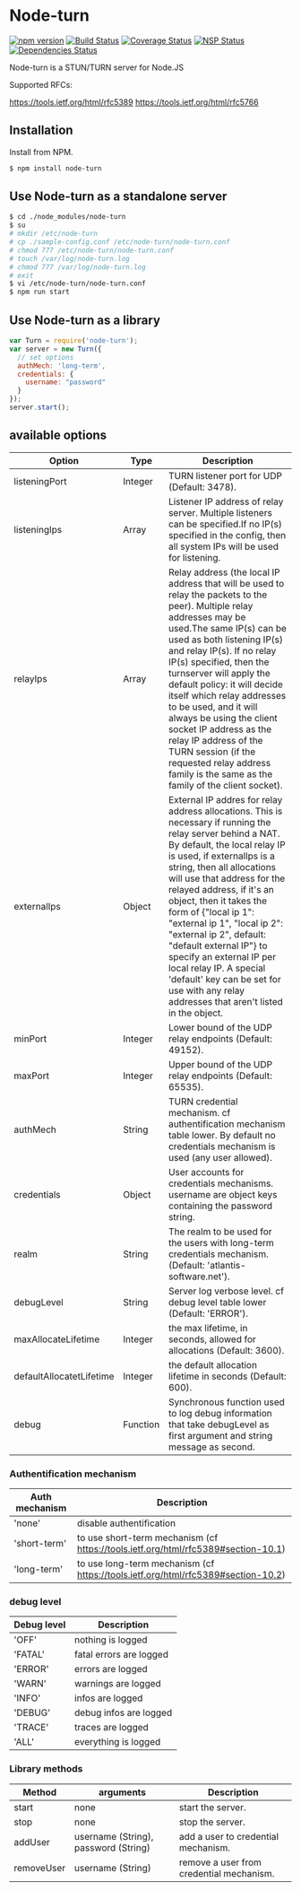 # Node-turn

[![npm version](https://badge.fury.io/js/node-turn.svg)](https://www.npmjs.com/node-turn)
[![Build Status](https://travis-ci.org/Atlantis-Software/node-turn.svg?branch=master)](https://travis-ci.org/Atlantis-Software/node-turn)
[![Coverage Status](https://coveralls.io/repos/github/Atlantis-Software/node-turn/badge.svg?branch=master)](https://coveralls.io/github/Atlantis-Software/node-turn?branch=master)
[![NSP Status](https://nodesecurity.io/orgs/atlantis/projects/fac5e217-aa66-4a6b-9090-a82a52d20f83/badge)](https://nodesecurity.io/orgs/atlantis/projects/fac5e217-aa66-4a6b-9090-a82a52d20f83)
[![Dependencies Status](https://david-dm.org/Atlantis-Software/node-turn.svg)](https://david-dm.org/Atlantis-Software/node-turn)

Node-turn is a STUN/TURN server for Node.JS

Supported RFCs:

https://tools.ietf.org/html/rfc5389
https://tools.ietf.org/html/rfc5766


## Installation

Install from NPM.

```bash
$ npm install node-turn
```

## Use Node-turn as a standalone server

```bash
$ cd ./node_modules/node-turn
$ su
# mkdir /etc/node-turn
# cp ./sample-config.conf /etc/node-turn/node-turn.conf
# chmod 777 /etc/node-turn/node-turn.conf
# touch /var/log/node-turn.log
# chmod 777 /var/log/node-turn.log
# exit
$ vi /etc/node-turn/node-turn.conf
$ npm run start
```

## Use Node-turn as a library

```javascript
var Turn = require('node-turn');
var server = new Turn({
  // set options
  authMech: 'long-term',
  credentials: {
    username: "password"
  }
});
server.start();
```

## available options

Option                    | Type            | Description
------------------------- | --------------- | ---------------
listeningPort             | Integer         | TURN listener port for UDP (Default: 3478).
listeningIps              | Array           | Listener IP address of relay server. Multiple listeners can be specified.If no IP(s) specified in the config, then all system IPs will be used for listening.
relayIps                  | Array           | Relay address (the local IP address that will be used to relay the packets to the peer). Multiple relay addresses may be used.The same IP(s) can be used as both listening IP(s) and relay IP(s). If no relay IP(s) specified, then the turnserver will apply the default policy: it will decide itself which relay addresses to be used, and it will always be using the client socket IP address as the relay IP address of the TURN session (if the requested relay address family is the same as the family of the client socket).
externalIps               | Object          | External IP addres for relay address allocations. This is necessary if running the relay server behind a NAT. By default, the local relay IP is used, if externalIps is a string, then all allocations will use that address for the relayed address, if it's an object, then it takes the form of {"local ip 1": "external ip 1", "local ip 2": "external ip 2", default: "default external IP"} to specify an external IP per local relay IP. A special 'default' key can be set for use with any relay addresses that aren't listed in the object.
minPort                   | Integer         | Lower bound of the UDP relay endpoints (Default: 49152).
maxPort                   | Integer         | Upper bound of the UDP relay endpoints (Default: 65535).
authMech                  | String          | TURN credential mechanism. cf authentification mechanism table lower. By default no credentials mechanism is used (any user allowed).
credentials               | Object          | User accounts for credentials mechanisms. username are object keys containing the password string.
realm                     | String          | The realm to be used for the users with long-term credentials mechanism. (Default: 'atlantis-software.net').
debugLevel                | String          | Server log verbose level. cf debug level table lower (Default: 'ERROR').
maxAllocateLifetime       | Integer         | the max lifetime, in seconds, allowed for allocations (Default: 3600).
defaultAllocatetLifetime  | Integer         | the default allocation lifetime in seconds (Default: 600).
debug                     | Function        | Synchronous function used to log debug information that take debugLevel as first argument and string message as second.

### Authentification mechanism

Auth mechanism            | Description
------------------------- | ---------------
'none'                    | disable authentification
'short-term'              | to use short-term mechanism (cf https://tools.ietf.org/html/rfc5389#section-10.1)
'long-term'               | to use long-term mechanism (cf https://tools.ietf.org/html/rfc5389#section-10.2)

### debug level

Debug level               | Description
------------------------- | ---------------
'OFF'                     | nothing is logged
'FATAL'                   | fatal errors are logged
'ERROR'                   | errors are logged
'WARN'                    | warnings are logged
'INFO'                    | infos are logged
'DEBUG'                   |	debug infos are logged
'TRACE'                   | traces are logged
'ALL'                     | everything is logged

### Library methods

Method                    | arguments                            | Description
------------------------- | ------------------------------------ | ---------------
start                     | none                                 | start the server.
stop                      | none                                 | stop the server.
addUser                   | username (String), password (String) | add a user to credential mechanism.
removeUser                | username (String)                    | remove a user from credential mechanism.
